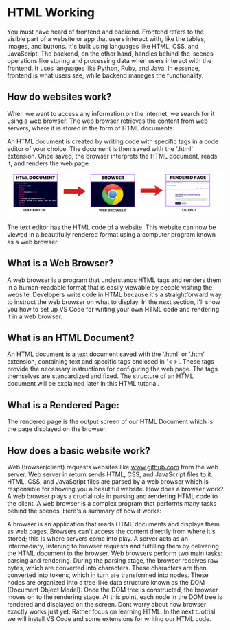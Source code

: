 # HTML Working
You must have heard of frontend and backend. Frontend refers to the visible part of a website or app that users interact with, like the tables, images, and buttons. It's built using languages like HTML, CSS, and JavaScript. The backend, on the other hand, handles behind-the-scenes operations like storing and processing data when users interact with the frontend. It uses languages like Python, Ruby, and Java. In essence, frontend is what users see, while backend manages the functionality.

## How do websites work?
When we want to access any information on the internet, we search for it using a web browser. The web browser retrieves the content from web servers, where it is stored in the form of HTML documents.

An HTML document is created by writing code with specific tags in a code editor of your choice. The document is then saved with the '.html' extension. Once saved, the browser interprets the HTML document, reads it, and renders the web page.

 

![cwh tutorial image](how-html-homeworks.png)

 

The text editor has the HTML code of a website. This website can now be viewed in a beautifully rendered format using a computer program known as a web browser.

##  What is a Web Browser?
A web browser is a program that understands HTML tags and renders them in a human-readable format that is easily viewable by people visiting the website. Developers write code in HTML because it's a straightforward way to instruct the web browser on what to display. In the next section, I'll show you how to set up VS Code for writing your own HTML code and rendering it in a web browser.

## What is an HTML Document?
An HTML document is a text document saved with the '.html' or '.htm' extension, containing text and specific tags enclosed in '< >'. These tags provide the necessary instructions for configuring the web page. The tags themselves are standardized and fixed. The structure of an HTML document will be explained later in this HTML tutorial.

## What is a Rendered Page:
The rendered page is the output screen of our HTML Document which is the page displayed on the browser.  

## How does a basic website work?
Web Browser(client) requests websites like www.github.com from the web server.
Web server in return sends HTML, CSS, and JavaScript files to it.
HTML, CSS, and JavaScript files are parsed by a web browser which is responsible for showing you a beautiful website.
How does a browser work?
A web browser plays a crucial role in parsing and rendering HTML code to the client. A web browser is a complex program that performs many tasks behind the scenes. Here's a summary of how it works:

A browser is an application that reads HTML documents and displays them as web pages. Browsers can't access the content directly from where it's stored; this is where servers come into play.
A server acts as an intermediary, listening to browser requests and fulfilling them by delivering the HTML document to the browser.
Web browsers perform two main tasks: parsing and rendering.
During the parsing stage, the browser receives raw bytes, which are converted into characters. These characters are then converted into tokens, which in turn are transformed into nodes. These nodes are organized into a tree-like data structure known as the DOM (Document Object Model). 
Once the DOM tree is constructed, the browser moves on to the rendering stage. At this point, each node in the DOM tree is rendered and displayed on the screen.
Dont worry about how browser exactly works just yet. Rather focus on learning HTML. In the next tuotrial we will install VS Code and some extensions for writing our HTML code.
